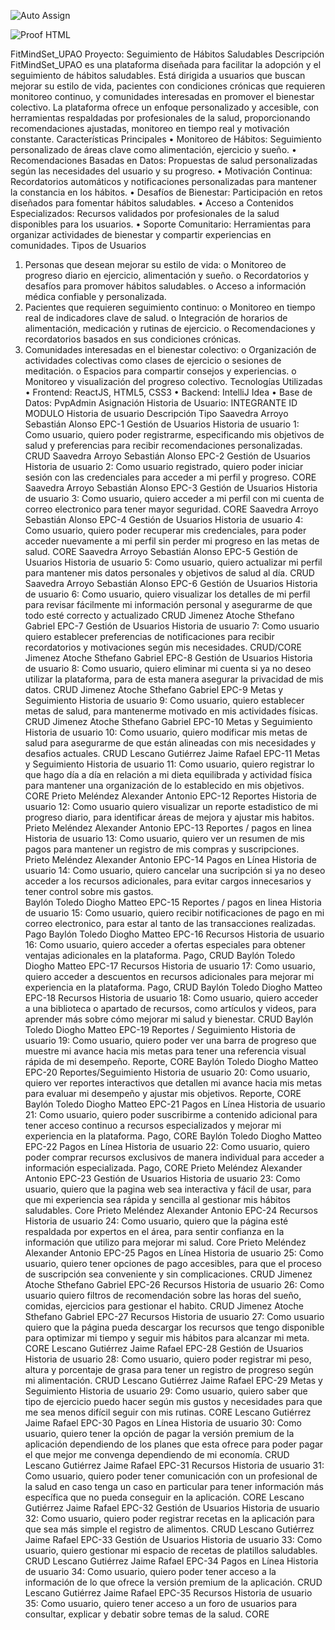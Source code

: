 ![Auto Assign](https://github.com/FitMindSetg5TareaAcademica/demo-repository/actions/workflows/auto-assign.yml/badge.svg)

![Proof HTML](https://github.com/FitMindSetg5TareaAcademica/demo-repository/actions/workflows/proof-html.yml/badge.svg)

FitMindSet_UPAO
Proyecto: Seguimiento de Hábitos Saludables
Descripción
FitMindSet_UPAO es una plataforma diseñada para facilitar la adopción y el seguimiento de hábitos saludables. Está dirigida a usuarios que buscan mejorar su estilo de vida, pacientes con condiciones crónicas que requieren monitoreo continuo, y comunidades interesadas en promover el bienestar colectivo. La plataforma ofrece un enfoque personalizado y accesible, con herramientas respaldadas por profesionales de la salud, proporcionando recomendaciones ajustadas, monitoreo en tiempo real y motivación constante.
Características Principales
•	Monitoreo de Hábitos: Seguimiento personalizado de áreas clave como alimentación, ejercicio y sueño.
•	Recomendaciones Basadas en Datos: Propuestas de salud personalizadas según las necesidades del usuario y su progreso.
•	Motivación Continua: Recordatorios automáticos y notificaciones personalizadas para mantener la constancia en los hábitos.
•	Desafíos de Bienestar: Participación en retos diseñados para fomentar hábitos saludables.
•	Acceso a Contenidos Especializados: Recursos validados por profesionales de la salud disponibles para los usuarios.
•	Soporte Comunitario: Herramientas para organizar actividades de bienestar y compartir experiencias en comunidades.
Tipos de Usuarios
1.	Personas que desean mejorar su estilo de vida:
o	Monitoreo de progreso diario en ejercicio, alimentación y sueño.
o	Recordatorios y desafíos para promover hábitos saludables.
o	Acceso a información médica confiable y personalizada.
2.	Pacientes que requieren seguimiento continuo:
o	Monitoreo en tiempo real de indicadores clave de salud.
o	Integración de horarios de alimentación, medicación y rutinas de ejercicio.
o	Recomendaciones y recordatorios basados en sus condiciones crónicas.
3.	Comunidades interesadas en el bienestar colectivo:
o	Organización de actividades colectivas como clases de ejercicio o sesiones de meditación.
o	Espacios para compartir consejos y experiencias.
o	Monitoreo y visualización del progreso colectivo.
Tecnologías Utilizadas
•	Frontend: ReactJS, HTML5, CSS3
•	Backend: IntelliJ Idea
•	Base de Datos: PvpAdmin
Asignación Historia de Usuario:
INTEGRANTE	ID	MODULO	Historia de usuario 	Descripción	Tipo
Saavedra Arroyo Sebastián Alonso	EPC-1	Gestión de Usuarios	Historia de usuario 1:	Como usuario, quiero poder registrarme, especificando mis objetivos de salud y preferencias para recibir recomendaciones personalizadas.	CRUD
Saavedra Arroyo Sebastián Alonso	EPC-2	Gestión de Usuarios	Historia de usuario 2:	Como usuario registrado, quiero poder iniciar sesión con las credenciales para acceder a mi perfil y progreso.	CORE
Saavedra Arroyo Sebastián Alonso	EPC-3	Gestión de Usuarios	Historia de usuario 3:	Como usuario, quiero acceder a mi perfil con mi cuenta de correo electronico para tener mayor seguridad.	CORE
Saavedra Arroyo Sebastián Alonso	EPC-4	Gestión de Usuarios	Historia de usuario 4:	Como usuario, quiero poder recuperar mis credenciales, para poder acceder nuevamente a mi perfil sin perder mi progreso en las metas de salud.	CORE
Saavedra Arroyo Sebastián Alonso	EPC-5	Gestión de Usuarios	Historia de usuario 5:	Como usuario, quiero actualizar mi perfil para mantener mis datos personales y objetivos de salud al día.	CRUD
Saavedra Arroyo Sebastián Alonso	EPC-6	Gestión de Usuarios	Historia de usuario 6:	Como usuario, quiero visualizar los detalles de mi perfil para revisar fácilmente mi información personal y asegurarme de que todo esté correcto y actualizado	CRUD
Jimenez Atoche Sthefano Gabriel	EPC-7	Gestión de Usuarios	Historia de usuario 7:	Como usuario quiero establecer preferencias de notificaciones para recibir recordatorios y motivaciones según mis necesidades.	CRUD/CORE
Jimenez Atoche Sthefano Gabriel	EPC-8	Gestión de Usuarios	Historia de usuario 8:	Como usuario, quiero eliminar mi cuenta si ya no deseo utilizar la plataforma, para de esta manera asegurar la privacidad de mis datos.	CRUD
Jimenez Atoche Sthefano Gabriel	EPC-9	Metas y Seguimiento	Historia de usuario 9:	Como usuario, quiero establecer metas de salud, para mantenerme motivado en mis actividades físicas.	CRUD
Jimenez Atoche Sthefano Gabriel	EPC-10	Metas y Seguimiento	Historia de usuario 10:	Como usuario, quiero modificar mis metas de salud para asegurarme de que están alineadas con mis necesidades y desafios actuales.	CRUD
Lescano Gutiérrez Jaime Rafael	EPC-11	Metas y Seguimiento	Historia de usuario 11:	Como usuario, quiero registrar lo que hago día a día en relación a mi dieta equilibrada y actividad física para mantener una organización de lo establecido en mis objetivos.	CORE
Prieto Meléndez Alexander Antonio	EPC-12	Reportes	Historia de usuario 12:	Como usuario quiero visualizar un reporte estadistico de mi progreso diario, para identificar áreas de mejora y ajustar mis habitos.	
Prieto Meléndez Alexander Antonio	EPC-13	Reportes / pagos en linea	Historia de usuario 13:	Como usuario, quiero ver un resumen de mis pagos para mantener un registro de mis compras y suscripciones.	
Prieto Meléndez Alexander Antonio	EPC-14	Pagos en Línea	Historia de usuario 14:	Como usuario, quiero cancelar una sucripción si ya no deseo acceder a los recursos adicionales, para evitar cargos innecesarios y tener control sobre mis gastos.	
Baylón Toledo Diogho Matteo	EPC-15	Reportes / pagos en linea	Historia de usuario 15:	Como usuario, quiero recibir notificaciones de pago en mi correo electronico, para estar al tanto de las transacciones realizadas.	Pago
Baylón Toledo Diogho Matteo	EPC-16	Recursos	Historia de usuario 16:	Como usuario, quiero acceder a ofertas especiales para obtener ventajas adicionales en la plataforma.	Pago, CRUD
Baylón Toledo Diogho Matteo	EPC-17	Recursos	Historia de usuario 17:	Como usuario, quiero acceder a descuentos en recursos adicionales para mejorar mi experiencia en la plataforma.	Pago, CRUD
Baylón Toledo Diogho Matteo	EPC-18	Recursos	Historia de usuario 18:	Como usuario, quiero acceder a una biblioteca o apartado de recursos, como artículos y videos, para aprender más sobre cómo mejorar mi salud y bienestar.	CRUD
Baylón Toledo Diogho Matteo	EPC-19	Reportes / Seguimiento	Historia de usuario 19:	Como usuario, quiero poder ver una barra de progreso que muestre mi avance hacia mis metas para tener una referencia visual rápida de mi desempeño.	Reporte, CORE
Baylón Toledo Diogho Matteo	EPC-20	Reportes/Seguimiento	Historia de usuario 20:	Como usuario, quiero ver reportes interactivos que detallen mi avance hacia mis metas para evaluar mi desempeño y ajustar mis objetivos.	Reporte, CORE
Baylón Toledo Diogho Matteo	EPC-21	Pagos en Línea	Historia de usuario 21:	Como usuario, quiero poder suscribirme a contenido adicional para tener acceso continuo a recursos especializados y mejorar mi experiencia en la plataforma.	Pago, CORE
Baylón Toledo Diogho Matteo	EPC-22	Pagos en Línea	Historia de usuario 22:	Como usuario, quiero poder comprar recursos exclusivos de manera individual para acceder a información especializada.	Pago, CORE
Prieto Meléndez Alexander Antonio	EPC-23	Gestión de Usuarios	Historia de usuario 23:	Como usuario, quiero que la pagina web sea interactiva y fácil de usar, para que mi experiencia sea rápida y sencilla al gestionar mis hábitos saludables.	Core
Prieto Meléndez Alexander Antonio	EPC-24	Recursos	Historia de usuario 24:	Como usuario, quiero que la página esté respaldada por expertos en el área, para sentir confianza en la información que utilizo para mejorar mi salud.	Core
Prieto Meléndez Alexander Antonio	EPC-25	Pagos en Línea	Historia de usuario 25:	Como usuario, quiero tener opciones de pago accesibles, para que el proceso de suscripción sea conveniente y sin complicaciones.	CRUD
Jimenez Atoche Sthefano Gabriel	EPC-26	Recursos	Historia de usuario 26:	Como usuario quiero filtros de recomendación sobre las horas del sueño, comidas, ejercicios para gestionar el habito.	CRUD
Jimenez Atoche Sthefano Gabriel	EPC-27	Recursos	Historia de usuario 27:	Como usuario quiero que la página pueda descargar los recursos que tengo disponible para optimizar mi tiempo y seguir mis hábitos para alcanzar mi meta.	CORE
Lescano Gutiérrez Jaime Rafael	EPC-28	Gestión de Usuarios	Historia de usuario 28:	Como usuario, quiero poder registrar mi peso, altura y porcentaje de grasa para tener un registro de progreso según mi alimentación.	CRUD
Lescano Gutiérrez Jaime Rafael	EPC-29	Metas y Seguimiento	Historia de usuario 29: 	Como usuario, quiero saber que tipo de ejercicio puedo hacer según mis gustos y necesidades para que me sea menos difícil seguir con mis rutinas.	CORE
Lescano Gutiérrez Jaime Rafael	EPC-30	Pagos en Línea	Historia de usuario 30: 	Como usuario, quiero tener la opción de pagar la versión premium de la aplicación dependiendo de los planes que esta ofrece para poder pagar el que mejor me convenga dependiendo de mi economía.	CRUD
Lescano Gutiérrez Jaime Rafael	EPC-31	Recursos	Historia de usuario 31:	Como usuario, quiero poder tener comunicación con un profesional de la salud en caso tenga un caso en particular para tener información más específica que no pueda conseguir en la aplicación.	CORE
Lescano Gutiérrez Jaime Rafael	EPC-32	Gestión de Usuarios	Historia de usuario 32:	Como usuario, quiero poder registrar recetas en la aplicación para que sea más simple el registro de alimentos.	CRUD
Lescano Gutiérrez Jaime Rafael	EPC-33	Gestión de Usuarios	Historia de usuario 33:	Como usuario, quiero gestionar mi espacio de recetas de platillos saludables.	CRUD
Lescano Gutiérrez Jaime Rafael	EPC-34	Pagos en Línea	Historia de usuario 34:	Como usuario, quiero poder tener acceso a la información de lo que ofrece la versión premium de la aplicación.	CRUD
Lescano Gutiérrez Jaime Rafael	EPC-35	Recursos	Historia de usuario 35:	Como usuario, quiero tener acceso a un foro de usuarios para consultar, explicar y debatir sobre temas de la salud.	CORE

